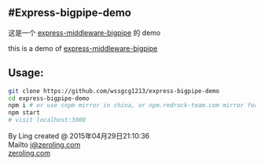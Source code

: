 #Express-bigpipe-demo
-------

这是一个 [express-middleware-bigpipe](https://github.com/wssgcg1213/express-middleware-bigpipe) 的 demo 

this is a demo of  [express-middleware-bigpipe](https://github.com/wssgcg1213/express-middleware-bigpipe)

## Usage:

```bash
git clone https://github.com/wssgcg1213/express-bigpipe-demo
cd express-bigpipe-demo
npm i # or use cnpm mirror in china, or npm.redrock-team.com mirror for '中国教育网'
npm start
# visit localhost:3000
```




By Ling created @ 2015年04月29日21:10:36  
Mailto i@zeroling.com  
[zeroling.com](https://www.zeroling.com)
